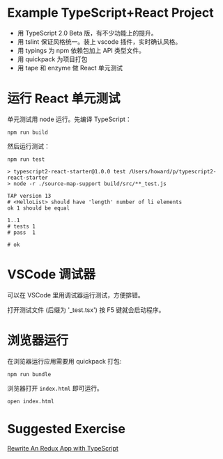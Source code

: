 # Example TypeScript+React Project

+ 用 TypeScript 2.0 Beta 版，有不少功能上的提升。
+ 用 tslint 保证风格统一。装上 vscode 插件，实时确认风格。
+ 用 typings 为 npm 依赖包加上 API 类型文件。
+ 用 quickpack 为项目打包
+ 用 tape 和 enzyme 做 React 单元测试

# 运行 React 单元测试

单元测试用 node 运行。先编译 TypeScript：

```
npm run build
```

然后运行测试：

```
npm run test

> typescript2-react-starter@1.0.0 test /Users/howard/p/typescript2-react-starter
> node -r ./source-map-support build/src/**_test.js

TAP version 13
# <HelloList> should have 'length' number of li elements
ok 1 should be equal

1..1
# tests 1
# pass  1

# ok
```

# VSCode 调试器

可以在 VSCode 里用调试器运行测试，方便排错。

打开测试文件 (后缀为 '_test.tsx') 按 F5 键就会启动程序。

# 浏览器运行

在浏览器运行应用需要用 quickpack 打包:

```
npm run bundle
```

浏览器打开 `index.html` 即可运行。

```
open index.html
```

# Suggested Exercise

[Rewrite An Redux App with TypeScript](https://github.com/reactjs/redux/tree/master/examples/todos-with-undo)
